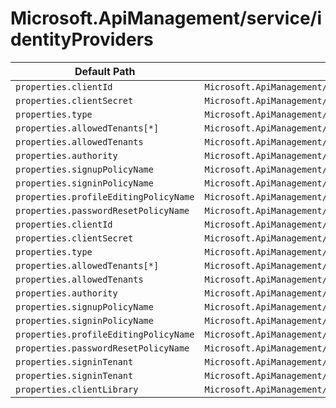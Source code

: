 # Microsoft.ApiManagement/service/identityProviders

| Default Path | Alias |
|---|---|
| `properties.clientId` | `Microsoft.ApiManagement/service/identityProviders/clientId` |
| `properties.clientSecret` | `Microsoft.ApiManagement/service/identityProviders/clientSecret` |
| `properties.type` | `Microsoft.ApiManagement/service/identityProviders/type` |
| `properties.allowedTenants[*]` | `Microsoft.ApiManagement/service/identityProviders/allowedTenants[*]` |
| `properties.allowedTenants` | `Microsoft.ApiManagement/service/identityProviders/allowedTenants` |
| `properties.authority` | `Microsoft.ApiManagement/service/identityProviders/authority` |
| `properties.signupPolicyName` | `Microsoft.ApiManagement/service/identityProviders/signupPolicyName` |
| `properties.signinPolicyName` | `Microsoft.ApiManagement/service/identityProviders/signinPolicyName` |
| `properties.profileEditingPolicyName` | `Microsoft.ApiManagement/service/identityProviders/profileEditingPolicyName` |
| `properties.passwordResetPolicyName` | `Microsoft.ApiManagement/service/identityProviders/passwordResetPolicyName` |
| `properties.clientId` | `Microsoft.ApiManagement/service/identityProviders/facebook.clientId` |
| `properties.clientSecret` | `Microsoft.ApiManagement/service/identityProviders/facebook.clientSecret` |
| `properties.type` | `Microsoft.ApiManagement/service/identityProviders/facebook.type` |
| `properties.allowedTenants[*]` | `Microsoft.ApiManagement/service/identityProviders/facebook.allowedTenants[*]` |
| `properties.allowedTenants` | `Microsoft.ApiManagement/service/identityProviders/facebook.allowedTenants` |
| `properties.authority` | `Microsoft.ApiManagement/service/identityProviders/facebook.authority` |
| `properties.signupPolicyName` | `Microsoft.ApiManagement/service/identityProviders/facebook.signupPolicyName` |
| `properties.signinPolicyName` | `Microsoft.ApiManagement/service/identityProviders/facebook.signinPolicyName` |
| `properties.profileEditingPolicyName` | `Microsoft.ApiManagement/service/identityProviders/facebook.profileEditingPolicyName` |
| `properties.passwordResetPolicyName` | `Microsoft.ApiManagement/service/identityProviders/facebook.passwordResetPolicyName` |
| `properties.signinTenant` | `Microsoft.ApiManagement/service/identityProviders/facebook.signinTenant` |
| `properties.signinTenant` | `Microsoft.ApiManagement/service/identityProviders/signinTenant` |
| `properties.clientLibrary` | `Microsoft.ApiManagement/service/identityProviders/clientLibrary` |

